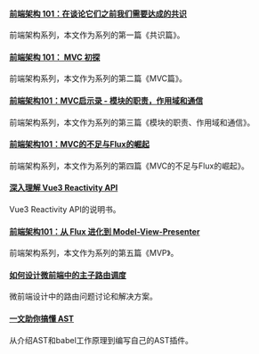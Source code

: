 #### [前端架构 101：在谈论它们之前我们需要达成的共识](https://mp.weixin.qq.com/s/iupP8wiJzUjJJ2cqSDDFLQ)
前端架构系列，本文作为系列的第一篇《共识篇》。

#### [前端架构 101： MVC 初探](https://mp.weixin.qq.com/s/8ILlKiZIGCqqVoKhH4VDtA)
前端架构系列，本文作为系列的第二篇《MVC篇》。

#### [前端架构101：MVC启示录 - 模块的职责，作用域和通信](https://mp.weixin.qq.com/s/w24UUSl_kosclM_ct8Hk3w)
前端架构系列，本文作为系列的第三篇《模块的职责、作用域和通信》。

#### [前端架构101：MVC的不足与Flux的崛起](https://mp.weixin.qq.com/s/BB1VUmtQ5uBJ7VSnRf11ZQ)
前端架构系列，本文作为系列的第四篇《MVC的不足与Flux的崛起》。

#### [深入理解 Vue3 Reactivity API](https://zhuanlan.zhihu.com/p/146097763)
Vue3 Reactivity API的说明书。

#### [前端架构101：从 Flux 进化到 Model-View-Presenter](https://mp.weixin.qq.com/s/jB3POItNJ-MjI_Ubeu_Dfw)
前端架构系列，本文作为系列的第五篇《MVP》。

#### [如何设计微前端中的主子路由调度](https://mp.weixin.qq.com/s/TAXP7ipDdtb2Jb-L3QHszA)
微前端设计中的路由问题讨论和解决方案。

#### [一文助你搞懂 AST](https://mp.weixin.qq.com/s/9FLkAmeBH18QjlZPztPc8Q)
从介绍AST和babel工作原理到编写自己的AST插件。